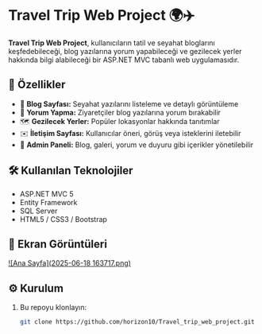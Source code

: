 # Travel Trip Web Project 🌍✈️

**Travel Trip Web Project**, kullanıcıların tatil ve seyahat bloglarını keşfedebileceği, blog yazılarına yorum yapabileceği ve gezilecek yerler hakkında bilgi alabileceği bir ASP.NET MVC tabanlı web uygulamasıdır.

## 🚀 Özellikler

- 📌 **Blog Sayfası:** Seyahat yazılarını listeleme ve detaylı görüntüleme
- 💬 **Yorum Yapma:** Ziyaretçiler blog yazılarına yorum bırakabilir
- 🗺️ **Gezilecek Yerler:** Popüler lokasyonlar hakkında tanıtımlar
- ✉️ **İletişim Sayfası:** Kullanıcılar öneri, görüş veya isteklerini iletebilir
- 🔧 **Admin Paneli:** Blog, galeri, yorum ve duyuru gibi içerikler yönetilebilir

## 🛠️ Kullanılan Teknolojiler

- ASP.NET MVC 5
- Entity Framework
- SQL Server
- HTML5 / CSS3 / Bootstrap

## 📸 Ekran Görüntüleri

[![Ana Sayfa](2025-06-18 163717.png)](https://github.com/horizon10/Travel_trip_web_project/blob/master/Ekran%20g%C3%B6r%C3%BCnt%C3%BCs%C3%BC%202025-06-18%20163717.png)

## ⚙️ Kurulum

1. Bu repoyu klonlayın:
   ```bash
   git clone https://github.com/horizon10/Travel_trip_web_project.git
